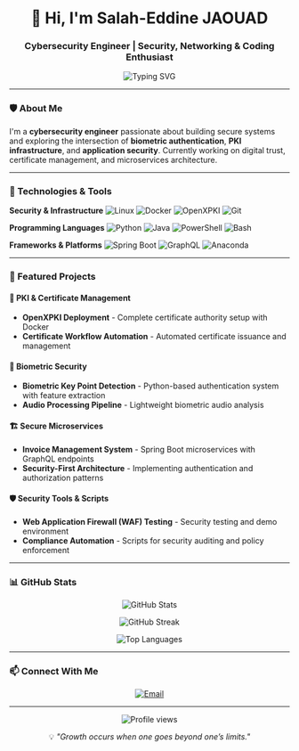 <h1 align="center">👋 Hi, I'm Salah-Eddine JAOUAD</h1>
<h3 align="center">Cybersecurity Engineer | Security, Networking & Coding Enthusiast</h3>

<p align="center">
  <img src="https://readme-typing-svg.herokuapp.com?font=Fira+Code&pause=1000&color=00F7FF&center=true&vCenter=true&width=435&lines=Cybersecurity+Engineer;Biometric+Systems+Developer;Spring+Boot+Microservices;OpenXPKI+%7C+Certificate+Management" alt="Typing SVG" />
</p>

---

### 🛡️ About Me

I'm a **cybersecurity engineer** passionate about building secure systems and exploring the intersection of **biometric authentication**, **PKI infrastructure**, and **application security**. Currently working on digital trust, certificate management, and microservices architecture.

---

### 🔧 Technologies & Tools

**Security & Infrastructure**
![Linux](https://img.shields.io/badge/Linux-FCC624?style=for-the-badge&logo=linux&logoColor=black)
![Docker](https://img.shields.io/badge/Docker-2496ED?style=for-the-badge&logo=docker&logoColor=white)
![OpenXPKI](https://img.shields.io/badge/OpenXPKI-4B8BBE?style=for-the-badge&logo=certificate&logoColor=white)
![Git](https://img.shields.io/badge/Git-F05032?style=for-the-badge&logo=git&logoColor=white)

**Programming Languages**
![Python](https://img.shields.io/badge/Python-3776AB?style=for-the-badge&logo=python&logoColor=white)
![Java](https://img.shields.io/badge/Java-ED8B00?style=for-the-badge&logo=openjdk&logoColor=white)
![PowerShell](https://img.shields.io/badge/PowerShell-5391FE?style=for-the-badge&logo=powershell&logoColor=white)
![Bash](https://img.shields.io/badge/Bash-4EAA25?style=for-the-badge&logo=gnu-bash&logoColor=white)

**Frameworks & Platforms**
![Spring Boot](https://img.shields.io/badge/Spring_Boot-6DB33F?style=for-the-badge&logo=spring-boot&logoColor=white)
![GraphQL](https://img.shields.io/badge/GraphQL-E10098?style=for-the-badge&logo=graphql&logoColor=white)
![Anaconda](https://img.shields.io/badge/Anaconda-44A833?style=for-the-badge&logo=anaconda&logoColor=white)

---

### 🚀 Featured Projects

#### 🔐 PKI & Certificate Management
- **OpenXPKI Deployment** - Complete certificate authority setup with Docker
- **Certificate Workflow Automation** - Automated certificate issuance and management

#### 🔑 Biometric Security
- **Biometric Key Point Detection** - Python-based authentication system with feature extraction
- **Audio Processing Pipeline** - Lightweight biometric audio analysis

#### 🏗️ Secure Microservices
- **Invoice Management System** - Spring Boot microservices with GraphQL endpoints
- **Security-First Architecture** - Implementing authentication and authorization patterns

#### 🛡️ Security Tools & Scripts
- **Web Application Firewall (WAF) Testing** - Security testing and demo environment
- **Compliance Automation** - Scripts for security auditing and policy enforcement

---

### 📊 GitHub Stats

<p align="center">
  <img src="https://github-readme-stats.vercel.app/api?username=YOUR_GITHUB_USERNAME&show_icons=true&theme=tokyonight" alt="GitHub Stats" />
</p>

<p align="center">
  <img src="https://github-readme-streak-stats.herokuapp.com/?user=YOUR_GITHUB_USERNAME&theme=tokyonight" alt="GitHub Streak" />
</p>

<p align="center">
  <img src="https://github-readme-stats.vercel.app/api/top-langs/?username=YOUR_GITHUB_USERNAME&layout=compact&theme=tokyonight" alt="Top Languages" />
</p>

---

### 📫 Connect With Me

<p align="center">
  <a href="mailto:salahjd16@gmail.com">
    <img src="https://img.shields.io/badge/Email-D14836?style=for-the-badge&logo=gmail&logoColor=white" alt="Email" />
  </a>
</p>

---

<p align="center">
  <img src="https://komarev.com/ghpvc/?username=YOUR_GITHUB_USERNAME&color=blueviolet&style=flat-square&label=Profile+Views" alt="Profile views" />
</p>

<p align="center">
  💡 <i>"Growth occurs when one goes beyond one’s limits."</i>
</p>
